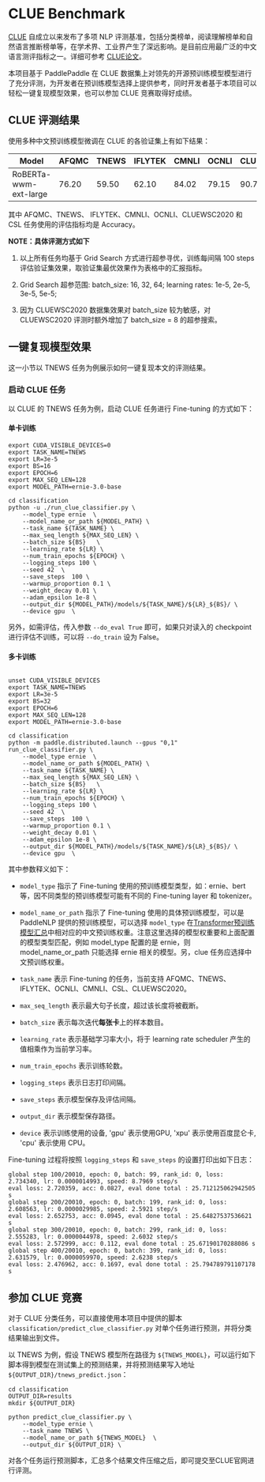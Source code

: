 # CLUE Benchmark

[CLUE](https://www.cluebenchmarks.com/) 自成立以来发布了多项 NLP 评测基准，包括分类榜单，阅读理解榜单和自然语言推断榜单等，在学术界、工业界产生了深远影响。是目前应用最广泛的中文语言测评指标之一。详细可参考 [CLUE论文](https://arxiv.org/abs/2004.05986)。

本项目基于 PaddlePaddle 在 CLUE 数据集上对领先的开源预训练模型模型进行了充分评测，为开发者在预训练模型选择上提供参考，同时开发者基于本项目可以轻松一键复现模型效果，也可以参加 CLUE 竞赛取得好成绩。

## CLUE 评测结果

使用多种中文预训练模型微调在 CLUE 的各验证集上有如下结果：

| Model                 | AFQMC | TNEWS | IFLYTEK | CMNLI | OCNLI | CLUEWSC2020 | CSL   |
| --------------------- | ----- | ----- | ------- | ----- | ----- | ----------- | ----- |
| RoBERTa-wwm-ext-large | 76.20 | 59.50 | 62.10   | 84.02 | 79.15 | 90.79       | 82.03 |


其中 AFQMC、TNEWS、 IFLYTEK、CMNLI、OCNLI、CLUEWSC2020 和 CSL 任务使用的评估指标均是 Accuracy。

**NOTE：具体评测方式如下**
1. 以上所有任务均基于 Grid Search 方式进行超参寻优，训练每间隔 100 steps 评估验证集效果，取验证集最优效果作为表格中的汇报指标。

2. Grid Search 超参范围: batch_size: 16, 32, 64; learning rates: 1e-5, 2e-5, 3e-5, 5e-5;

3. 因为 CLUEWSC2020 数据集效果对 batch_size 较为敏感，对CLUEWSC2020 评测时额外增加了 batch_size = 8 的超参搜索。


## 一键复现模型效果

这一小节以 TNEWS 任务为例展示如何一键复现本文的评测结果。

### 启动 CLUE 任务
以 CLUE 的 TNEWS 任务为例，启动 CLUE 任务进行 Fine-tuning 的方式如下：

#### 单卡训练
```shell
export CUDA_VISIBLE_DEVICES=0
export TASK_NAME=TNEWS
export LR=3e-5
export BS=16
export EPOCH=6
export MAX_SEQ_LEN=128
export MODEL_PATH=ernie-3.0-base

cd classification
python -u ./run_clue_classifier.py \
    --model_type ernie  \
    --model_name_or_path ${MODEL_PATH} \
    --task_name ${TASK_NAME} \
    --max_seq_length ${MAX_SEQ_LEN} \
    --batch_size ${BS}   \
    --learning_rate ${LR} \
    --num_train_epochs ${EPOCH} \
    --logging_steps 100 \
    --seed 42  \
    --save_steps  100 \
    --warmup_proportion 0.1 \
    --weight_decay 0.01 \
    --adam_epsilon 1e-8 \
    --output_dir ${MODEL_PATH}/models/${TASK_NAME}/${LR}_${BS}/ \
    --device gpu  \

```

另外，如需评估，传入参数 `--do_eval True` 即可，如果只对读入的 checkpoint 进行评估不训练，可以将 `--do_train` 设为 False。

#### 多卡训练

```shell

unset CUDA_VISIBLE_DEVICES
export TASK_NAME=TNEWS
export LR=3e-5
export BS=32
export EPOCH=6
export MAX_SEQ_LEN=128
export MODEL_PATH=ernie-3.0-base

cd classification
python -m paddle.distributed.launch --gpus "0,1" run_clue_classifier.py \
    --model_type ernie  \
    --model_name_or_path ${MODEL_PATH} \
    --task_name ${TASK_NAME} \
    --max_seq_length ${MAX_SEQ_LEN} \
    --batch_size ${BS}   \
    --learning_rate ${LR} \
    --num_train_epochs ${EPOCH} \
    --logging_steps 100 \
    --seed 42  \
    --save_steps  100 \
    --warmup_proportion 0.1 \
    --weight_decay 0.01 \
    --adam_epsilon 1e-8 \
    --output_dir ${MODEL_PATH}/models/${TASK_NAME}/${LR}_${BS}/ \
    --device gpu  \

```
其中参数释义如下：
- `model_type` 指示了 Fine-tuning 使用的预训练模型类型，如：ernie、bert 等，因不同类型的预训练模型可能有不同的 Fine-tuning layer 和 tokenizer。
- `model_name_or_path` 指示了 Fine-tuning 使用的具体预训练模型，可以是 PaddleNLP 提供的预训练模型，可以选择 `model_type` 在[Transformer预训练模型汇总](../../../docs/model_zoo/transformers.rst)中相对应的中文预训练权重。注意这里选择的模型权重要和上面配置的模型类型匹配，例如 model_type 配置的是 ernie，则 model_name_or_path 只能选择 ernie 相关的模型。另，clue 任务应选择中文预训练权重。

- `task_name` 表示 Fine-tuning 的任务，当前支持 AFQMC、TNEWS、IFLYTEK、OCNLI、CMNLI、CSL、CLUEWSC2020。
- `max_seq_length` 表示最大句子长度，超过该长度将被截断。
- `batch_size` 表示每次迭代**每张卡**上的样本数目。
- `learning_rate` 表示基础学习率大小，将于 learning rate scheduler 产生的值相乘作为当前学习率。
- `num_train_epochs` 表示训练轮数。
- `logging_steps` 表示日志打印间隔。
- `save_steps` 表示模型保存及评估间隔。
- `output_dir` 表示模型保存路径。
- `device` 表示训练使用的设备, 'gpu' 表示使用GPU, 'xpu' 表示使用百度昆仑卡, 'cpu' 表示使用 CPU。

Fine-tuning 过程将按照 `logging_steps` 和 `save_steps` 的设置打印出如下日志：

```
global step 100/20010, epoch: 0, batch: 99, rank_id: 0, loss: 2.734340, lr: 0.0000014993, speed: 8.7969 step/s
eval loss: 2.720359, acc: 0.0827, eval done total : 25.712125062942505 s
global step 200/20010, epoch: 0, batch: 199, rank_id: 0, loss: 2.608563, lr: 0.0000029985, speed: 2.5921 step/s
eval loss: 2.652753, acc: 0.0945, eval done total : 25.64827537536621 s
global step 300/20010, epoch: 0, batch: 299, rank_id: 0, loss: 2.555283, lr: 0.0000044978, speed: 2.6032 step/s
eval loss: 2.572999, acc: 0.112, eval done total : 25.67190170288086 s
global step 400/20010, epoch: 0, batch: 399, rank_id: 0, loss: 2.631579, lr: 0.0000059970, speed: 2.6238 step/s
eval loss: 2.476962, acc: 0.1697, eval done total : 25.794789791107178 s
```

## 参加 CLUE 竞赛

对于 CLUE 分类任务，可以直接使用本项目中提供的脚本 `classification/predict_clue_classifier.py` 对单个任务进行预测，并将分类结果输出到文件。

以 TNEWS 为例，假设 TNEWS 模型所在路径为 `${TNEWS_MODEL}`，可以运行如下脚本得到模型在测试集上的预测结果，并将预测结果写入地址 `${OUTPUT_DIR}/tnews_predict.json`：

```
cd classification
OUTPUT_DIR=results
mkdir ${OUTPUT_DIR}

python predict_clue_classifier.py \
    --model_type ernie \
    --task_name TNEWS \
    --model_name_or_path ${TNEWS_MODEL}  \
    --output_dir ${OUTPUT_DIR} \
```

对各个任务运行预测脚本，汇总多个结果文件压缩之后，即可提交至CLUE官网进行评测。
